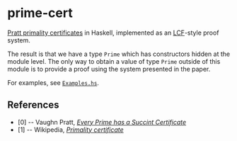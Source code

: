 # prime-cert

[Pratt primality certificates](http://boole.stanford.edu/pub/SucCert.pdf)
in Haskell, implemented as an [LCF](https://en.wikipedia.org/wiki/Logic_for_Computable_Functions)-style proof system.

The result is that we have a type `Prime` which has constructors hidden at the
module level. The only way to obtain a value of type `Prime` outside of this
module is to provide a proof using the system presented in the paper.

For examples, see [`Examples.hs`](src/Examples.hs).

## References

- [0] -- Vaughn Pratt, [*Every Prime has a Succint Certificate*](http://boole.stanford.edu/pub/SucCert.pdf)
- [1] -- Wikipedia, [*Primality certificate*](https://en.wikipedia.org/wiki/Primality_certificate)
